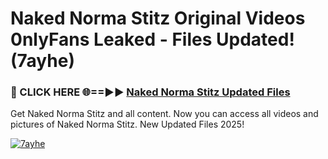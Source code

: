 # Naked Norma Stitz Original Videos 0nlyFans Leaked - Files Updated! (7ayhe)

<h3>🔴 CLICK HERE 🌐==►► <a href="https://tinyurl.com/yckcrads" rel="nofollow">Naked Norma Stitz Updated Files</a></h3>

Get Naked Norma Stitz and all content. Now you can access all videos and pictures of Naked Norma Stitz. New Updated Files 2025!

[![7ayhe](https://i.imgur.com/hpKpOFt.gif)](https://tinyurl.com/yckcrads)

